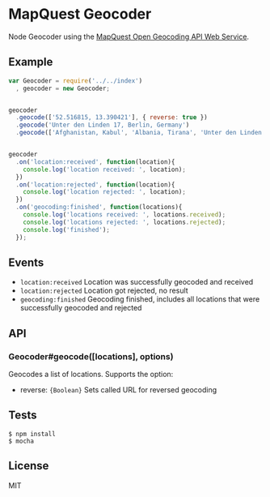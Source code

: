 # MapQuest Geocoder

Node Geocoder using the [MapQuest Open Geocoding API Web Service](http://open.mapquestapi.com/geocoding/).


## Example

```js
var Geocoder = require('../../index') 
  , geocoder = new Geocoder;


geocoder
  .geocode(['52.516815, 13.390421'], { reverse: true })
  .geocode('Unter den Linden 17, Berlin, Germany')
  .geocode(['Afghanistan, Kabul', 'Albania, Tirana', 'Unter den Linden 17, Berlin, Germany'])


geocoder
  .on('location:received', function(location){
    console.log('location received: ', location);
  })
  .on('location:rejected', function(location){
    console.log('location rejected: ', location);
  })
  .on('geocoding:finished', function(locations){
    console.log('locations received: ', locations.received);
    console.log('locations rejected: ', locations.rejected);
    console.log('finished');
  });
```

## Events

   - `location:received` Location was successfully geocoded and received
   - `location:rejected` Location got rejected, no result
   - `geocoding:finished` Geocoding finished, includes all locations that were successfully geocoded and rejected


## API


### Geocoder#geocode([locations], options)

Geocodes a list of locations. Supports the option: 
  - reverse: ```{Boolean}``` Sets called URL for reversed geocoding

  
## Tests

```
$ npm install
$ mocha
```



## License

MIT